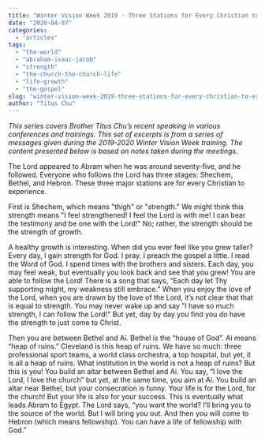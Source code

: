 ```yaml
---
title: "Winter Vision Week 2019 - Three Stations for Every Christian to Experience"
date: "2020-04-07"
categories: 
  - "articles"
tags: 
  - "the-world"
  - "abraham-isaac-jacob"
  - "strength"
  - "the-church-the-church-life"
  - "life-growth"
  - "the-gospel"
slug: "winter-vision-week-2019-three-stations-for-every-christian-to-experience"
author: "Titus Chu"
---
```


_This series covers Brother Titus Chu’s recent speaking in various conferences and trainings. This set of excerpts is from a series of messages given during the 2019-2020 Winter Vision Week training. The content presented below is based on notes taken during the meetings._

The Lord appeared to Abram when he was around seventy-five, and he followed. Everyone who follows the Lord has three stages: Shechem, Bethel, and Hebron. These three major stations are for every Christian to experience. 

First is Shechem, which means "thigh" or "strength." We might think this strength means "I feel strengthened! I feel the Lord is with me! I can bear the testimony and be one with the Lord!" No; rather, the strength should be the strength of growth.

A healthy growth is interesting. When did you ever feel like you grew taller? Every day, I gain strength for God. I pray. I preach the gospel a little. I read the Word of God. I spend times with the brothers and sisters. Each day, you may feel weak, but eventually you look back and see that you grew! You are able to follow the Lord! There is a song that says, “Each day let Thy supporting might, my weakness still embrace.” When you enjoy the love of the Lord, when you are drawn by the love of the Lord, it’s not clear that that is equal to strength. You may never wake up and say "I have so much strength, I can follow the Lord!" But yet, day by day you find you _do_ have the strength to just come to Christ.

Then you are between Bethel and Ai. Bethel is the “house of God”. Ai means “heap of ruins.” Cleveland is this heap of ruins. We have so much: three professional sport teams, a world class orchestra, a top hospital, but yet, it is all a heap of ruins. What institution in the world is not a heap of ruins? But this is you! You build an altar between Bethel and Ai. You say, “I love the Lord, I love the church” but yet, at the same time, you aim at Ai. You build an altar near Bethel, but your consecration is funny. Your life is for the Lord, for the church! But your life is also for your success. This is eventually what leads Abram to Egypt. The Lord says, “you want the world? I’ll bring you to the source of the world. But I will bring you out. And then you will come to Hebron (which means fellowship). You can have a life of fellowship with God.”
